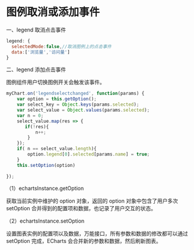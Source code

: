 <!--
 * @Author: tangdaoyong
 * @Date: 2021-07-07 17:24:12
 * @LastEditors: tangdaoyong
 * @LastEditTime: 2021-07-07 17:25:17
 * @Description: 图例取消或添加事件
-->
# 图例取消或添加事件

一、legend 取消点击事件
```jsx
legend: {
  selectedMode:false,//取消图例上的点击事件
  data:['浏览量','访问量']
}
```
二、legend 添加点击事件

图例组件用户切换图例开关会触发该事件。
```jsx
myChart.on('legendselectchanged', function(params) {
    var option = this.getOption();
    var select_key = Object.keys(params.selected);
    var select_value = Object.values(params.selected);
    var n = 0;
    select_value.map(res => {
       if(!res){
           n++;
        }
    });
    if( n == select_value.length){
        option.legend[0].selected[params.name] = true;
    }
    this.setOption(option)
 
});
```
（1）echartsInstance.getOption

获取当前实例中维护的 option 对象，返回的 option 对象中包含了用户多次 setOption 合并得到的配置项和数据，也记录了用户交互的状态。

（2）echartsInstance.setOption

设置图表实例的配置项以及数据，万能接口，所有参数和数据的修改都可以通过 setOption 完成，ECharts 会合并新的参数和数据，然后刷新图表。